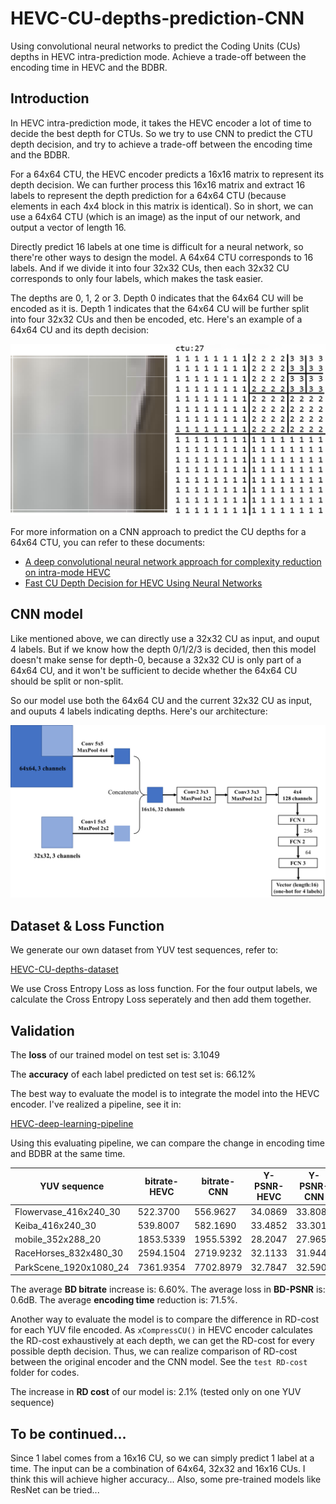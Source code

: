 # HEVC-CU-depths-prediction-CNN
Using convolutional neural networks to predict the Coding Units (CUs) depths in HEVC intra-prediction mode. Achieve a trade-off between the encoding time in HEVC and the BDBR.

## Introduction
In HEVC intra-prediction mode, it takes the HEVC encoder a lot of time to decide the best depth for CTUs. So we try to use CNN to predict the CTU depth decision, and try to achieve a trade-off between the encoding time and the BDBR.

For a 64x64 CTU, the HEVC encoder predicts a 16x16 matrix to represent its depth decision. We can further process this 16x16 matrix and extract 16 labels to represent the depth prediction for a 64x64 CTU (because elements in each 4x4 block in this matrix is identical). So in short, we can use a 64x64 CTU (which is an image) as the input of our network, and output a vector of length 16.

Directly predict 16 labels at one time is difficult for a neural network, so there're other ways to design the model. A 64x64 CTU corresponds to 16 labels. And if we divide it into four 32x32 CUs, then each 32x32 CU corresponds to only four labels, which makes the task easier.

The depths are 0, 1, 2 or 3. Depth 0 indicates that the 64x64 CU will be encoded as it is. Depth 1 indicates that the 64x64 CU will be further split into four 32x32 CUs and then be encoded, etc. Here's an example of a 64x64 CU and its depth decision:

![CU depths](_v_images/20191116214742584_27076.png)

For more information on a CNN approach to predict the CU depths for a 64x64 CTU, you can refer to these documents:

- [A deep convolutional neural network approach for complexity reduction on intra-mode HEVC](https://ieeexplore.ieee.org/document/8019316)
- [Fast CU Depth Decision for HEVC Using Neural Networks](https://ieeexplore.ieee.org/document/8361836)

## CNN model
Like mentioned above, we can directly use a 32x32 CU as input, and ouput 4 labels. But if we know how the depth 0/1/2/3 is decided, then this model doesn't make sense for depth-0, because a 32x32 CU is only part of a 64x64 CU, and it won't be sufficient to decide whether the 64x64 CU should be split or non-split.

So our model use both the 64x64 CU and the current 32x32 CU as input, and ouputs 4 labels indicating depths. Here's our architecture:

![cnn_model](_v_images/20191116195804171_10635.png)

## Dataset & Loss Function
We generate our own dataset from YUV test sequences, refer to:

[HEVC-CU-depths-dataset](https://github.com/wolverinn/HEVC-CU-depths-dataset)

We use Cross Entropy Loss as loss function. For the four output labels, we calculate the Cross Entropy Loss seperately and then add them together.

## Validation
The **loss** of our trained model on test set is: 3.1049

The **accuracy** of each label predicted on test set is: 66.12%

The best way to evaluate the model is to integrate the model into the HEVC encoder. I've realized a pipeline, see it in:

[HEVC-deep-learning-pipeline](https://github.com/wolverinn/HEVC-deep-learning-pipeline)

Using this evaluating pipeline, we can compare the change in encoding time and BDBR at the same time.

|     YUV sequence      | bitrate-HEVC | bitrate-CNN | Y-PSNR-HEVC | Y-PSNR-CNN | YUV-PSNR-HEVC | YUV-PSNR-CNN | Time-HEVC | Time-CNN |
| --------------------- | ------------ | ----------- | ----------- | ---------- | ------------- | ------------ | --------- | -------- |
| Flowervase_416x240_30 | 522.3700     | 556.9627    | 34.0869     | 33.8087    | 35.2319       | 34.9543      | 1225.481  | 367.107  |
| Keiba_416x240_30      | 539.8007     | 582.1690    | 33.4852     | 33.3019    | 34.5684       | 34.3756      | 1281.129  | 356.524  |
| mobile_352x288_20     | 1853.5339    | 1955.5392   | 28.2047     | 27.9656    | 29.3071       | 29.0889      | 1629.696  | 666.098  |
| RaceHorses_832x480_30 | 2594.1504    | 2719.9232   | 32.1133     | 31.9442    | 32.9179       | 32.7702      | 5440.564  | 1513.008 |
| ParkScene_1920x1080_24 | 7361.9354    | 7702.8979   | 32.7847     | 32.5906    | 33.9392       | 33.7562      | 13238.985 | 3591.274 |

The average **BD bitrate** increase is: 6.60%. The average loss in **BD-PSNR** is: 0.6dB. The average **encoding time** reduction is: 71.5%.

Another way to evaluate the model is to compare the difference in RD-cost for each YUV file encoded. As ```xCompressCU()``` in HEVC encoder calculates the RD-cost exhaustively at each depth, we can get the RD-cost for every possible depth decision. Thus, we can realize comparison of RD-cost between the original encoder and the CNN model. See the ```test RD-cost``` folder for codes.

The increase in **RD cost** of our model is: 2.1% (tested only on one YUV sequence)

## To be continued...
Since 1 label comes from a 16x16 CU, so we can simply predict 1 label at a time. The input can be a combination of 64x64, 32x32 and 16x16 CUs. I think this will achieve higher accuracy... Also, some pre-trained models like ResNet can be tried...
